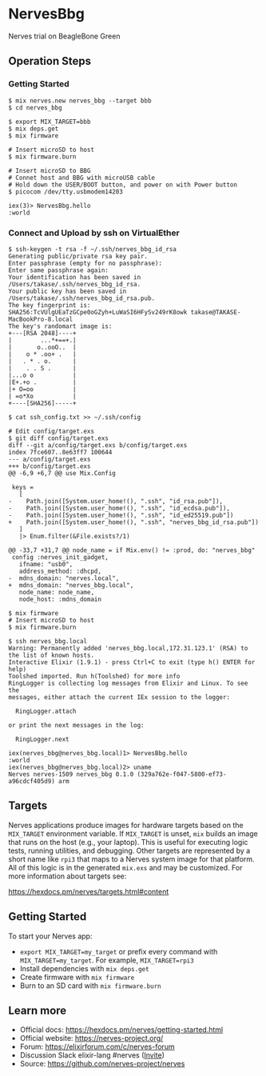 # NervesBbg

Nerves trial on BeagleBone Green

## Operation Steps

### Getting Started

```
$ mix nerves.new nerves_bbg --target bbb 
$ cd nerves_bbg

$ export MIX_TARGET=bbb
$ mix deps.get
$ mix firmware

# Insert microSD to host
$ mix firmware.burn

# Insert microSD to BBG
# Connet host and BBG with microUSB cable
# Hold down the USER/BOOT button, and power on with Power button
$ picocom /dev/tty.usbmodem14203 

iex(3)> NervesBbg.hello
:world

```

### Connect and Upload by ssh on VirtualEther
```
$ ssh-keygen -t rsa -f ~/.ssh/nerves_bbg_id_rsa
Generating public/private rsa key pair.
Enter passphrase (empty for no passphrase): 
Enter same passphrase again: 
Your identification has been saved in /Users/takase/.ssh/nerves_bbg_id_rsa.
Your public key has been saved in /Users/takase/.ssh/nerves_bbg_id_rsa.pub.
The key fingerprint is:
SHA256:TcVUlgUEaTzGCpe0oGZyh+LuWaSI6HFySv249rK8owk takase@TAKASE-MacBookPro-8.local
The key's randomart image is:
+---[RSA 2048]----+
|        ...*+==+.|
|       o..ooO..  |
|    o * .oo+ .   |
|   . * . o.      |
|    . . S .      |
|...o o           |
|E+.+o .          |
|+ O=oo           |
| =o*Xo           |
+----[SHA256]-----+

$ cat ssh_config.txt >> ~/.ssh/config

# Edit config/target.exs
$ git diff config/target.exs 
diff --git a/config/target.exs b/config/target.exs
index 7fce607..8e63ff7 100644
--- a/config/target.exs
+++ b/config/target.exs
@@ -6,9 +6,7 @@ use Mix.Config
 
 keys =
   [
-    Path.join([System.user_home!(), ".ssh", "id_rsa.pub"]),
-    Path.join([System.user_home!(), ".ssh", "id_ecdsa.pub"]),
-    Path.join([System.user_home!(), ".ssh", "id_ed25519.pub"])
+    Path.join([System.user_home!(), ".ssh", "nerves_bbg_id_rsa.pub"])
   ]
   |> Enum.filter(&File.exists?/1)
 
@@ -33,7 +31,7 @@ node_name = if Mix.env() != :prod, do: "nerves_bbg"
 config :nerves_init_gadget,
   ifname: "usb0",
   address_method: :dhcpd,
-  mdns_domain: "nerves.local",
+  mdns_domain: "nerves_bbg.local",
   node_name: node_name,
   node_host: :mdns_domain
 
$ mix firmware
# Insert microSD to host
$ mix firmware.burn

$ ssh nerves_bbg.local 
Warning: Permanently added 'nerves_bbg.local,172.31.123.1' (RSA) to the list of known hosts.
Interactive Elixir (1.9.1) - press Ctrl+C to exit (type h() ENTER for help)
Toolshed imported. Run h(Toolshed) for more info
RingLogger is collecting log messages from Elixir and Linux. To see the
messages, either attach the current IEx session to the logger:

  RingLogger.attach

or print the next messages in the log:

  RingLogger.next

iex(nerves_bbg@nerves_bbg.local)1> NervesBbg.hello
:world
iex(nerves_bbg@nerves_bbg.local)2> uname
Nerves nerves-1509 nerves_bbg 0.1.0 (329a762e-f047-5800-ef73-a96cdcf405d9) arm

```

## Targets

Nerves applications produce images for hardware targets based on the
`MIX_TARGET` environment variable. If `MIX_TARGET` is unset, `mix` builds an
image that runs on the host (e.g., your laptop). This is useful for executing
logic tests, running utilities, and debugging. Other targets are represented by
a short name like `rpi3` that maps to a Nerves system image for that platform.
All of this logic is in the generated `mix.exs` and may be customized. For more
information about targets see:

https://hexdocs.pm/nerves/targets.html#content

## Getting Started

To start your Nerves app:
  * `export MIX_TARGET=my_target` or prefix every command with
    `MIX_TARGET=my_target`. For example, `MIX_TARGET=rpi3`
  * Install dependencies with `mix deps.get`
  * Create firmware with `mix firmware`
  * Burn to an SD card with `mix firmware.burn`

## Learn more

  * Official docs: https://hexdocs.pm/nerves/getting-started.html
  * Official website: https://nerves-project.org/
  * Forum: https://elixirforum.com/c/nerves-forum
  * Discussion Slack elixir-lang #nerves ([Invite](https://elixir-slackin.herokuapp.com/))
  * Source: https://github.com/nerves-project/nerves
